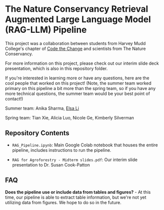 
# The Nature Conservancy Retrieval Augmented Large Language Model (RAG-LLM) Pipeline

  

This project was a collaboration between students from Harvey Mudd College's chapter of [Code the Change](https://codethechange.cs.hmc.edu/) and scientists from The Nature Conservancy.

  

For more information on this project, please check out our interim slide deck presentation, which is also in this repository folder.

 

If you're interested in learning more or have any questions, here are the cool people that worked on this project! (Note, the summer team worked primary on this pipeline a bit more than the spring team, so if you have any more technical questions, the summer team would be your best point of contact!)

  
<!--- This is the format for inserting your contact links
[Name](https://www.linkaddress.com) ---->

Summer team: Anika Sharma, [Elsa Li](https://www.linkedin.com/in/elsa-li-hmc/)

Spring team: Tian Xie, Alicia Luo, Nicole Ge, Kimberly Silverman


## Repository Contents

-  `RAG_Pipeline.ipynb`: Main Google Colab notebook that houses the entire pipeline, includes instructions to run the pipeline.

-  `RAG for Agroforestry - Midterm slides.pdf`: Our interim slide presentation to Dr. Susan Cook-Patton

  

## FAQ
**Does the pipeline use or include data from tables and figures?** - At this time, our pipeline is able to extract table information, but we're not yet utilizing data from figures. We hope to do so in the future.   
## 